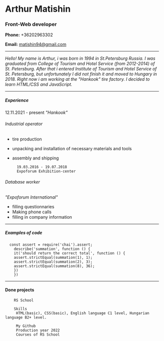 # Arthur Matishin

### Front-Web developer

**Phone:** +36202963302

**Email:** matishin94@gmail.com

___
*Hello!
My name is Arthur, i was born in 1994 in St.Petersburg Russia.
        I was graduated from College of Tourism and Hotel Service (from 2012-2014) of St. Petersburg.
        After that i entered Institute of Tourism and Hotel Service of St. Petersburg,
        but unfortunately I did not finish it and moved to Hungary in 2018.
        Right now i am working at the "Hankook" tire factory.
        I decided to learn HTML/CSS and JavaScript.*
___
##### Experience
12.11.2021 - present
*"Hankook"*
###### Industrial operator

* tire production
* unpacking and installation of necessary materials and tools
* assembly and shipping

        19.03.2016 - 19.07.2018
        Expoforum Exhibition-center

###### Database worker
*"Expoforum International"*
* filling questionnaries
* Making phone calls
* filling in company information
___
##### Examples of code
      const assert = require('chai').assert;
        describe('summation', function () {
        it('should return the correct total', function () {
        assert.strictEqual(summation(1), 1);
        assert.strictEqual(summation(2), 3);
        assert.strictEqual(summation(8), 36);
        })
        })
___
#### Done projects

        RS School

        Skills
         HTML(basic), CSS(basic), English language C1 level, Hungarian language B2+ level.

         My Github
         Production year 2022
         Courses of RS School
